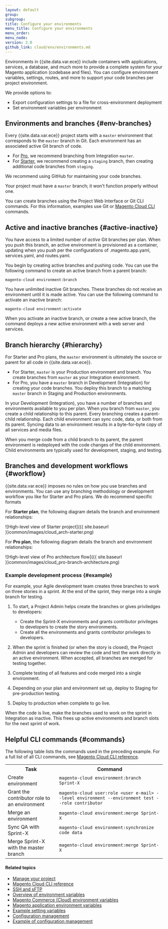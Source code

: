 ```yaml
---
layout: default
group:
subgroup:
title: Configure your environments
menu_title: Configure your environments
menu_order:
menu_node:
version: 2.0
github_link: cloud/env/environments.md
---
```


Environments in {{site.data.var.ece}} include containers with applications, services, a database, and much more to provide a complete system for your Magento application (codebase and files). You can configure environment variables, settings, routes, and more to support your code branches per project environment.

We provide options to:

* Export configuration settings to a file for cross-environment deployment
* Set environment variables per environment

## Environments and branches {#env-branches}
Every {{site.data.var.ece}} project starts with a `master` environment that corresponds to the `master` branch in Git. Each environment has an associated active Git branch of code.

* For [Pro]({{page.baseurl}}cloud/welcome/discover-workflow.html), we recommend branching from Integration `master`.
* For [Starter]({{page.baseurl}}cloud/basic-information/starter-develop-deploy-workflow.html), we recommend creating a `staging` branch, then creating additional code branches from `staging`.

We recommend using GitHub for maintaining your code branches.

<div class="bs-callout bs-callout-info" id="info">
  <p>Your project must have a <code>master</code> branch; it won't function properly without one.</p>
</div>

You can create branches using the Project Web Interface or Git CLI commands. For this information, examples use Git or [Magento Cloud CLI]({{page.baseurl}}cloud/reference/cli-ref-topic.html) commands.


## Active and inactive branches {#active-inactive}
You have access to a limited number of _active_ Git branches per plan. When you push this branch, an active environment is provisioned as a container, updating when you push per the configurations of .magento.app.yaml, services.yaml, and routes.yaml.

You begin by creating active branches and pushing code. You can use the following command to create an active branch from a parent branch:

	magento-cloud environment:branch

You have unlimited inactive Git branches. These branches do not receive an environment until it is made active. You can use the following command to activate an inactive branch:

	magento-cloud environment:activate

When you activate an inactive branch, or create a new active branch, the command deploys a new active environment with a web server and services.

## Branch hierarchy {#hierarchy}
For Starter and Pro plans, the `master` environment is ultimately the source or parent for all code in {{site.data.var.ece}}.

* For Starter, `master` is your Production environment and branch. You create branches from `master` as your Integration environment.
* For Pro, you have a `master` branch in Development (Integration) for creating your code branches. You deploy this branch to a matching `master` branch in Staging and Production environments.

In your Development (Integration), you have a number of branches and environments available to you per plan. When you branch from `master`, you create a child relationship to this parent. Every branching creates a parent-child relationship. Each child environment can sync code, data, or both from its parent. Syncing data to an environment results in a byte-for-byte copy of all services and media files.

When you merge code from a child branch to its parent, the parent environment is redeployed with the code changes of the child environment. Child environments are typically used for development, staging, and testing.

## Branches and development workflows {#workflow}
{{site.data.var.ece}} imposes no rules on how you use branches and environments. You can use any branching methodology or development workflow you like for Starter and Pro plans. We do recommend specific formats

For **Starter plan**, the following diagram details the branch and environment relationships:

![High-level view of Starter project]({{ site.baseurl }}common/images/cloud_arch-starter.png)

For **Pro plan**, the following diagram details the branch and environment relationships:

![High-level view of Pro architecture flow]({{ site.baseurl }}common/images/cloud_pro-branch-architecture.png)

### Example development process {#example}
For example, your Agile development team creates three branches to work on three stories in a sprint. At the end of the sprint, they merge into a single branch for testing.

1.	To start, a Project Admin helps create the branches or gives priviledges to developers:

	*	Create the Sprint-X environments and grants contributor privileges to developers to create the story environments.
	*	Create all the environments and grants contributor privileges to developers.
2.	When the sprint is finished (or when the story is closed), the Project Admin and developers can review the code and test the work directly in an active environment. When accepted, all branches are merged for testing together.
3.	Complete testing of all features and code merged into a single environment.
4.	Depending on your plan and environment set up, deploy to Staging for pre-production testing.
5.	Deploy to production when complete to go live.

When the code is live, make the branches used to work on the sprint in Integration as inactive. This frees up active environments and branch slots for the next sprint of work.

## Helpful CLI commands {#commands}
The following table lists the commands used in the preceding example. For a full list of all CLI commands, see [Magento Cloud CLI reference]({{page.baseurl}}cloud/reference/cli-ref-topic.html).

<table>
	<tbody>
		<tr>
			<th>Task</th>
			<th>Command</th>
		</tr>
	<tr>
		<td>Create environment</td>
		<td><code>magento-cloud environment:branch Sprint-X</code></td>
	</tr>
	<tr>
		<td>Grant the contributor role to an environment</td>
		<td><code>magento-cloud user:role &lt;user e-mail> --level environment --environment test --role contributor</code></td>
	</tr>
	<tr><td>Merge an environment</td>
	<td><code>magento-cloud environment:merge Sprint-X</code></td>
	</tr>
	<tr><td>Sync QA with Sprint-X</td>
	<td><code>magento-cloud environment:synchronize code data</code></td>
	</tr>
	<tr><td>Merge Sprint-X with the master branch</td>
	<td><code>magento-cloud environment:merge Sprint-X</code></td>
	</tr>
</tbody>
</table>

#### Related topics
*	[Manage your project]({{page.baseurl}}cloud/project/projects.html)
*	[Magento Cloud CLI reference]({{page.baseurl}}cloud/reference/cli-ref-topic.html)
*	[SSH and sFTP]({{page.baseurl}}cloud/env/environments-ssh.html)
*	[Overview of environment variables]({{page.baseurl}}cloud/env/environment-vars_over.html)
*	[Magento Commerce (Cloud) environment variables]({{page.baseurl}}cloud/env/environment-vars_cloud.html)
*	[Magento application environment variables]({{page.baseurl}}cloud/env/environment-vars_magento.html)
*	[Example setting variables]({{page.baseurl}}cloud/env/set-variables.html)
*	[Configuration management]({{page.baseurl}}cloud/live/sens-data-over.html)
*	[Example of configuration management]({{page.baseurl}}cloud/live/sens-data-initial.html)
